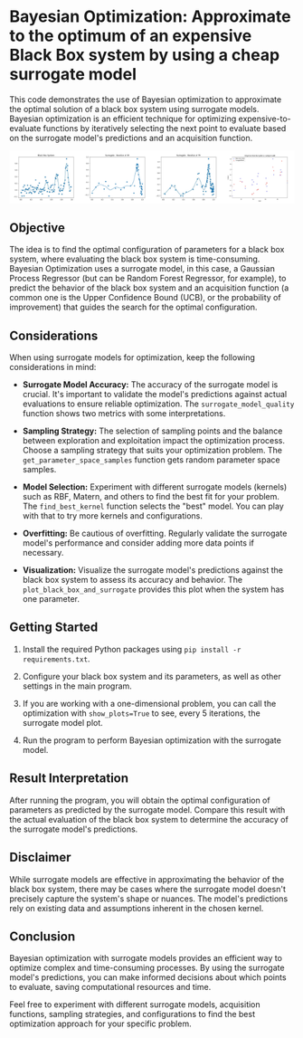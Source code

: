 # Bayesian Optimization: Approximate to the optimum of an expensive Black Box system by using a cheap surrogate model

This code demonstrates the use of Bayesian optimization to approximate the optimal solution of a black box system
using surrogate models. Bayesian optimization is an efficient technique for optimizing expensive-to-evaluate functions
by iteratively selecting the next point to evaluate based on the surrogate model's predictions and an acquisition
function.

<div style="display: flex;">
  <img src="https://github.com/majobasgall/bayesian-optimization/raw/main/img/bb_system.jpg" style="width: 25%;" />
  <img src="https://github.com/majobasgall/bayesian-optimization/raw/main/img/surrogate_it39.jpg" style="width: 25%;" />
  <img src="https://github.com/majobasgall/bayesian-optimization/raw/main/img/surrogate_it79.jpg" style="width: 25%;" />
  <img src="https://github.com/majobasgall/bayesian-optimization/raw/main/img/bb_vs_surrogate.jpg" style="width: 25%;" />
</div>

## Objective

The idea is to find the optimal configuration of parameters for a black box system, where
evaluating the black box system is time-consuming. Bayesian Optimization uses a surrogate model, in this case, a
Gaussian Process Regressor (but can be Random Forest Regressor, for example), to predict the behavior of the black box
system and an acquisition function (a common one is the Upper Confidence Bound (UCB), or the probability of improvement)
that guides the search for the optimal configuration.

## Considerations

When using surrogate models for optimization, keep the following considerations in mind:

- **Surrogate Model Accuracy:** The accuracy of the surrogate model is crucial. It's important to validate the model's
  predictions against actual evaluations to ensure reliable optimization. The `surrogate_model_quality` function shows
  two metrics with some interpretations.

- **Sampling Strategy:** The selection of sampling points and the balance between exploration and exploitation impact
  the optimization process. Choose a sampling strategy that suits your optimization problem.
  The `get_parameter_space_samples` function gets random parameter space samples.

- **Model Selection:** Experiment with different surrogate models (kernels) such as RBF, Matern, and others to find the
  best fit for your problem. The `find_best_kernel` function selects the "best" model. You can play with that to try
  more
  kernels and configurations.

- **Overfitting:** Be cautious of overfitting. Regularly validate the surrogate model's performance and consider adding
  more data points if necessary.

- **Visualization:** Visualize the surrogate model's predictions against the black box system to assess its accuracy and
  behavior. The `plot_black_box_and_surrogate` provides this plot when the system has one parameter.

## Getting Started

1. Install the required Python packages using `pip install -r requirements.txt`.

2. Configure your black box system and its parameters, as well as other settings in the main program.

3. If you are working with a one-dimensional problem, you can call the optimization with `show_plots=True` to see, every
   5 iterations, the surrogate model plot.

4. Run the program to perform Bayesian optimization with the surrogate model.

## Result Interpretation

After running the program, you will obtain the optimal configuration of parameters as predicted by the surrogate model.
Compare this result with the actual evaluation of the black box system to determine the accuracy of the surrogate
model's predictions.

## Disclaimer

While surrogate models are effective in approximating the behavior of the black box system, there may be cases where
the surrogate model doesn't precisely capture the system's shape or nuances. The model's predictions rely on existing
data and assumptions inherent in the chosen kernel.

## Conclusion

Bayesian optimization with surrogate models provides an efficient way to optimize complex and time-consuming processes.
By using the surrogate model's predictions, you can make informed decisions about which points to evaluate, saving
computational resources and time.

Feel free to experiment with different surrogate models, acquisition functions, sampling strategies, and configurations
to find the best optimization approach for your specific problem.